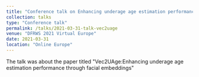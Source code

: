 ```yaml
---
title: "Conference talk on Enhancing underage age estimation performance through facial embeddings"
collection: talks
type: "Conference talk"
permalink: /talks/2021-03-31-talk-vec2uage
venue: "DFRWS 2021 Virtual Europe"
date: 2021-03-31
location: "Online Europe"
---
```


The talk was about the paper titled "Vec2UAge:Enhancing underage age estimation performance through facial embeddings"
